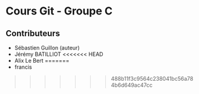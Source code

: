 # Cours Git - Groupe C

## Contributeurs

* Sébastien Guillon (auteur)
* Jérémy BATILLIOT
<<<<<<< HEAD
* Alix Le Bert
=======
* francis
>>>>>>> 488b11f3c9564c238041bc56a784b6d649ac47cc
